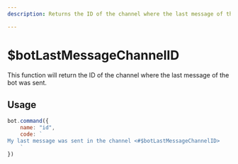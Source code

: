```yaml
---
description: Returns the ID of the channel where the last message of the bot was sent.

---
```


# $botLastMessageChannelID

This function will return the ID of the channel where the last message of the bot was sent.

## Usage

```javascript
bot.command({
    name: "id",
    code: `
My last message was sent in the channel <#$botLastMessageChannelID>
    `
})
```

